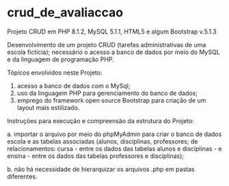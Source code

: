 # crud_de_avaliaccao

Projeto CRUD em PHP 8.1.2, MySQL 5.1.1, HTML5 e algum Bootstrap v.5.1.3

Desenvolvimento de um projeto CRUD (tarefas administrativas de uma escola fictícia); necessário o acesso a banco de dados por meio do MySQL e da linguagem de programação PHP.

Tópicos envolvidos neste Projeto:

1. acesso a banco de dados com o MySql;
2. uso da linguagem PHP para gerenciamento do banco de dados;
3. emprego do framework open source Bootstrap para criação de um layout mais estilizado.

Instruções para execução e compreensão da estrutura do Projeto:

a. importar o arquivo por meio do phpMyAdmin para criar o banco de dados escola e as tabelas associadas (alunos, disciplinas, professores; de relacionamentos: cursa - entre os dados das tabelas alunos e disciplinas - e ensina - entre os dados das tabelas professores e disciplinas);

b. não há necessidade de hierarquizar os arquivos .php em pastas diferentes.

